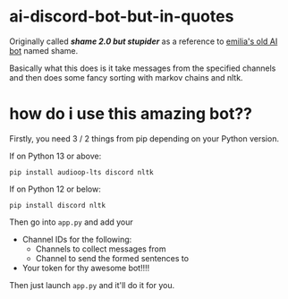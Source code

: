 # ai-discord-bot-but-in-quotes
Originally called ***shame 2.0 but stupider*** as a reference to [emilia's old AI bot](https://github.com/CurrentlyEmilia) named shame.

Basically what this does is it take messages from the specified channels and then does some fancy sorting with markov chains and nltk.
# how do i use this amazing bot??
Firstly, you need 3 / 2 things from pip depending on your Python version.

If on Python 13 or above:
```
pip install audioop-lts discord nltk
```

If on Python 12 or below:
```
pip install discord nltk
```

Then go into `app.py` and add your

- Channel IDs for the following:
  - Channels to collect messages from
  - Channel to send the formed sentences to
- Your token for thy awesome bot!!!!

Then just launch `app.py` and it'll do it for you.
